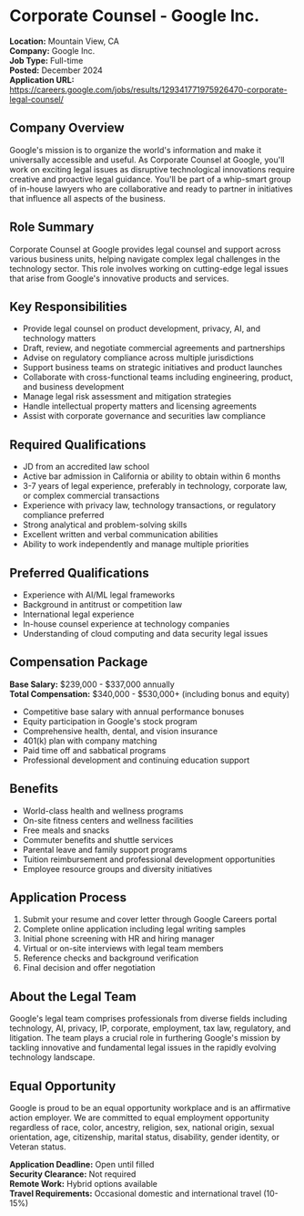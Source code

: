 # Corporate Counsel - Google Inc.
**Location:** Mountain View, CA  
**Company:** Google Inc.  
**Job Type:** Full-time  
**Posted:** December 2024  
**Application URL:** https://careers.google.com/jobs/results/129341771975926470-corporate-legal-counsel/

## Company Overview
Google's mission is to organize the world's information and make it universally accessible and useful. As Corporate Counsel at Google, you'll work on exciting legal issues as disruptive technological innovations require creative and proactive legal guidance. You'll be part of a whip-smart group of in-house lawyers who are collaborative and ready to partner in initiatives that influence all aspects of the business.

## Role Summary
Corporate Counsel at Google provides legal counsel and support across various business units, helping navigate complex legal challenges in the technology sector. This role involves working on cutting-edge legal issues that arise from Google's innovative products and services.

## Key Responsibilities
- Provide legal counsel on product development, privacy, AI, and technology matters
- Draft, review, and negotiate commercial agreements and partnerships
- Advise on regulatory compliance across multiple jurisdictions
- Support business teams on strategic initiatives and product launches
- Collaborate with cross-functional teams including engineering, product, and business development
- Manage legal risk assessment and mitigation strategies
- Handle intellectual property matters and licensing agreements
- Assist with corporate governance and securities law compliance

## Required Qualifications
- JD from an accredited law school
- Active bar admission in California or ability to obtain within 6 months
- 3-7 years of legal experience, preferably in technology, corporate law, or complex commercial transactions
- Experience with privacy law, technology transactions, or regulatory compliance preferred
- Strong analytical and problem-solving skills
- Excellent written and verbal communication abilities
- Ability to work independently and manage multiple priorities

## Preferred Qualifications
- Experience with AI/ML legal frameworks
- Background in antitrust or competition law
- International legal experience
- In-house counsel experience at technology companies
- Understanding of cloud computing and data security legal issues

## Compensation Package
**Base Salary:** $239,000 - $337,000 annually  
**Total Compensation:** $340,000 - $530,000+ (including bonus and equity)
- Competitive base salary with annual performance bonuses
- Equity participation in Google's stock program
- Comprehensive health, dental, and vision insurance
- 401(k) plan with company matching
- Paid time off and sabbatical programs
- Professional development and continuing education support

## Benefits
- World-class health and wellness programs
- On-site fitness centers and wellness facilities
- Free meals and snacks
- Commuter benefits and shuttle services
- Parental leave and family support programs
- Tuition reimbursement and professional development opportunities
- Employee resource groups and diversity initiatives

## Application Process
1. Submit your resume and cover letter through Google Careers portal
2. Complete online application including legal writing samples
3. Initial phone screening with HR and hiring manager
4. Virtual or on-site interviews with legal team members
5. Reference checks and background verification
6. Final decision and offer negotiation

## About the Legal Team
Google's legal team comprises professionals from diverse fields including technology, AI, privacy, IP, corporate, employment, tax law, regulatory, and litigation. The team plays a crucial role in furthering Google's mission by tackling innovative and fundamental legal issues in the rapidly evolving technology landscape.

## Equal Opportunity
Google is proud to be an equal opportunity workplace and is an affirmative action employer. We are committed to equal employment opportunity regardless of race, color, ancestry, religion, sex, national origin, sexual orientation, age, citizenship, marital status, disability, gender identity, or Veteran status.

**Application Deadline:** Open until filled  
**Security Clearance:** Not required  
**Remote Work:** Hybrid options available  
**Travel Requirements:** Occasional domestic and international travel (10-15%)